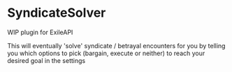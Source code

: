 # SyndicateSolver
WIP plugin for ExileAPI

This will eventually 'solve' syndicate / betrayal encounters for you by telling you which options to pick (bargain, execute or neither) to reach your desired goal in the settings
